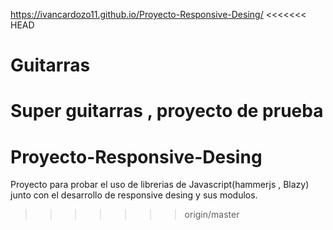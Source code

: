 https://ivancardozo11.github.io/Proyecto-Responsive-Desing/
<<<<<<< HEAD
# Guitarras

Super guitarras , proyecto de prueba
=======
# Proyecto-Responsive-Desing

Proyecto para probar el uso de librerias de Javascript(hammerjs , Blazy) junto con el
desarrollo de responsive desing y sus modulos. 
>>>>>>> origin/master

